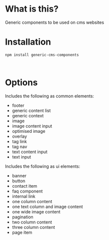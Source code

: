 ﻿# What is this?

Generic components to be used on cms websites 

# Installation 

`npm install generic-cms-components`

```


```

# Options

Includes the following as common elements:

* footer
* generic content list
* generic context
* image
* image content input
* optimised image
* overlay
* tag link
* tag nav
* text content input
* text input 

Includes the following as ui elements:

* banner
* button
* contact item
* faq component
* internal link
* one column content
* one text column and image content 
* one wide image content
* pagination
* two column content
* three column content
* page item 
